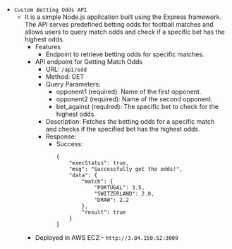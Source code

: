 - `Custom Betting Odds API`
  - It is a simple Node.js application built using the Express framework. The API serves predefined betting odds for football matches and allows users to query match odds and check if a specific bet has the highest odds.
    - Features
       - Endpoint to retrieve betting odds for specific matches.
    - API endpoint for Getting Match Odds
       - URL: `/api/odd`
       - Method: GET
       - Query Parameters:
         - opponent1 (required): Name of the first opponent.
         - opponent2 (required): Name of the second opponent.
         - bet_against (required): The specific bet to check for the highest odds.
       - Description: Fetches the betting odds for a specific match and checks if the specified bet has the highest odds.
       - Response:
         - Success:
            ```JS
            {
                "execStatus": true,
                "msg": "Successfully get the odds!",
                "data": {
                    "match": {
                        "PORTUGAL": 3.5,
                        "SWITZERLAND": 2.0,
                        "DRAW": 2.2
                    },
                    "result": true
                }
            }
            ```
    - Deployed in AWS EC2:- `http://3.84.150.52:3009`